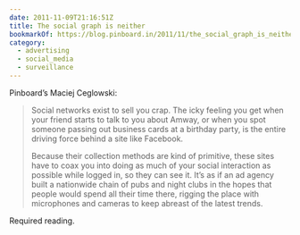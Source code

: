 ```yaml
---
date: 2011-11-09T21:16:51Z
title: The social graph is neither
bookmarkOf: https://blog.pinboard.in/2011/11/the_social_graph_is_neither/
category:
  - advertising
  - social_media
  - surveillance
---
```


Pinboard’s Maciej Ceglowski:

> Social networks exist to sell you crap. The icky feeling you get when your friend starts to talk to you about Amway, or when you spot someone passing out business cards at a birthday party, is the entire driving force behind a site like Facebook.
>
> Because their collection methods are kind of primitive, these sites have to coax you into doing as much of your social interaction as possible while logged in, so they can see it. It’s as if an ad agency built a nationwide chain of pubs and night clubs in the hopes that people would spend all their time there, rigging the place with microphones and cameras to keep abreast of the latest trends.

Required reading.
